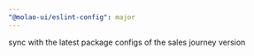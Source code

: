 ```yaml
---
"@molao-ui/eslint-config": major
---
```


sync with the latest package configs of the sales journey version

